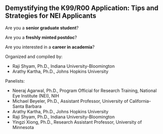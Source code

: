 ## Demystifying the K99/R00 Application: Tips and Strategies for NEI Applicants

Are you a **senior graduate student**?

Are you a **freshly minted postdoc**?

Are you interested in a **career in academia**?



Organized and compiled by:
- Raji Shyam, Ph.D., Indiana University-Bloomington
- Arathy Kartha, Ph.D., Johns Hopkins University

Panelists:
- Neeraj Agarwal, Ph.D., Program Official for Research Training, National Eye Institute (NEI), NIH
- Michael Beyeler, Ph.D., Assistant Professor, University of California-Santa Barbara
- Arathy Kartha, Ph.D., Johns Hopkins University
- Raji Shyam, Ph.D., Indiana University-Bloomington
- Yingzi Xiong, Ph.D., Research Assistant Professor, University of Minnesota

